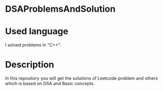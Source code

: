 # DSAProblemsAndSolution
# Used language
I solved problems in "C++".

# Description
In this repository you will get the solutions of Leetcode problem and others which is based on DSA and Basic concepts. 
